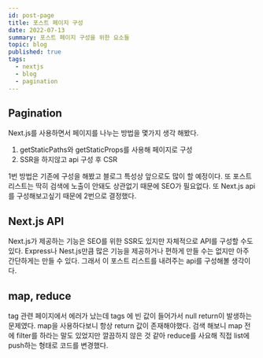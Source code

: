 ```yaml
---
id: post-page
title: 포스트 페이지 구성
date: 2022-07-13
summary: 포스트 페이지 구성을 위한 요소들
topic: blog
published: true
tags:
  - nextjs
  - blog
  - pagination
---
```

## Pagination
Next.js를 사용하면서 페이지를 나누는 방법을 몇가지 생각 해봤다.

1. getStaticPaths와 getStaticProps를 사용해 페이지로 구성
2. SSR을 하지않고 api 구성 후 CSR

1번 방법은 기존에 구성을 해봤고 블로그 특성상 앞으로도 많이 할 예정이다. 또 포스트 리스트는 딱히 검색에 노출이 안돼도 상관없기 때문에 SEO가 필요없다. 또 Next.js api를 구성해보고싶기 때문에 2번으로 결정했다.

## Next.js API
Next.js가 제공하는 기능은 SEO를 위한 SSR도 있지만 자체적으로 API를 구성할 수도 있다. Express나 Nest.js만큼 많은 기능을 제공하거나 편하게 만들 수는 없지만 아주 간단하게는 만들 수 있다. 그래서 이 포스트 리스트를 내려주는 api를 구성해볼 생각이다.

## map, reduce
tag 관련 페이지에서 에러가 났는데 tags 에 빈 값이 들어가서 null return이 발생하는 문제였다. map을 사용하다보니 항상 return 값이 존재해야했다. 검색 해보니 map 전에 filter를 하라는 말도 있었지만 깔끔하지 않은 것 같아 reduce를 사요해 직접 list에 push하는 형태로 코드를 변경했다.